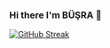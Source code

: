 ### Hi there I'm BÜŞRA 👋



[![GitHub Streak](https://streak-stats.demolab.com?user=busraustunel&theme=dark&border_radius=5.4)](https://git.io/streak-stats)


